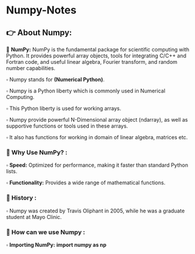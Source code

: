 # Numpy-Notes

## 👉 About Numpy:

🧮 **NumPy:** NumPy is the fundamental package for scientific computing with Python. It provides powerful array objects, tools for integrating C/C++ and Fortran code, and useful linear algebra, Fourier transform, and random number capabilities.<br>

▫️ Numpy stands for **(Numerical Python)**.<br>

▫️ Numpy is a Python liberty which is commonly used in Numerical Computing.<br>

▫️ This Python liberty is used for working arrays.<br>

▫️ Numpy provide powerful N-Dimensional array object (ndarray), as well as supportive functions or tools 
   used in these arrays.<br>

▫️ It also has functions for working in domain of linear algebra, matrices etc. <br>

### 🔸 Why Use NumPy? :

▫️ **Speed:** Optimized for performance, making it faster than standard Python lists.<br>

▫️ **Functionality:** Provides a wide range of mathematical functions.<br>

### 🔸 History :

▫️ Numpy was created by Travis Oliphant in 2005, while he was a graduate student at Mayo Clinic.<br>

###  🔸 How can we use Numpy :

▫️ **Importing NumPy:** **import numpy as np**<br>
